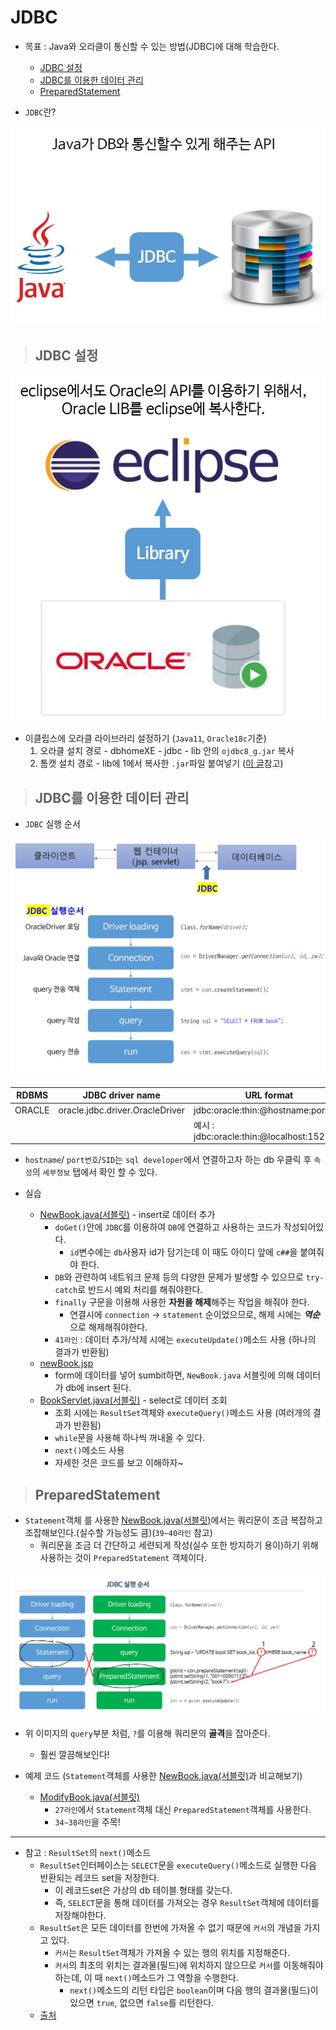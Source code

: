 # JDBC

+ 목표 : Java와 오라클이 통신할 수 있는 방법(JDBC)에 대해 학습한다.
    + [JDBC 설정](https://github.com/journeytorainbow/JSP_Servlet_study/blob/master/JDBC/%EB%A9%94%EB%AA%A8.md#jdbc-%EC%84%A4%EC%A0%95)
    + [JDBC를 이용한 데이터 관리](https://github.com/journeytorainbow/JSP_Servlet_study/blob/master/JDBC/%EB%A9%94%EB%AA%A8.md#jdbc%EB%A5%BC-%EC%9D%B4%EC%9A%A9%ED%95%9C-%EB%8D%B0%EC%9D%B4%ED%84%B0-%EA%B4%80%EB%A6%AC)
    + [PreparedStatement](https://github.com/journeytorainbow/JSP_Servlet_study/blob/master/JDBC/%EB%A9%94%EB%AA%A8.md#preparedstatement)

+ `JDBC`란?

<img src="https://github.com/journeytorainbow/JSP_Servlet_study/blob/master/JDBC/img/img1.JPG?raw=true">

> ## JDBC 설정

<img src="https://github.com/journeytorainbow/JSP_Servlet_study/blob/master/JDBC/img/img2.JPG?raw=true">

+ 이클립스에 오라클 라이브러리 설정하기 (`Java11`, `Oracle18c`기준)
    1. 오라클 설치 경로 - dbhomeXE - jdbc - lib 안의 `ojdbc8_g.jar` 복사
    2. 톰캣 설치 경로 - lib에 1에서 복사한 `.jar`파일 붙여넣기 ([이 글](https://progh2.tistory.com/entry/Java13%EC%97%90%EC%84%9C-%EC%98%A4%EB%9D%BC%ED%81%B4-%EB%8D%B0%EC%9D%B4%ED%84%B0%EB%B2%A0%EC%9D%B4%EC%8A%A4-11gR2-JDBC-%EB%9D%BC%EC%9D%B4%EB%B8%8C%EB%9F%AC%EB%A6%AC-%EC%B6%94%EA%B0%80%ED%95%98%EA%B8%B0)참고)

> ## JDBC를 이용한 데이터 관리

+ `JDBC` 실행 순서

<img src="https://github.com/journeytorainbow/JSP_Servlet_study/blob/master/JDBC/img/img3.JPG?raw=true">

|RDBMS|JDBC driver name|URL format|
|---|---|---|
|ORACLE|oracle.jdbc.driver.OracleDriver|jdbc:oracle:thin:@hostname:port:SID|
|||예시 : jdbc:oracle:thin:@localhost:1521:xe|

+ `hostname`/ `port번호`/`SID`는 `sql developer`에서 연결하고자 하는 db 우클릭 후 `속성`의 `세부정보` 탭에서 확인 할 수 있다.

+ 실습
    + [NewBook.java(서블릿)](https://github.com/journeytorainbow/JSP_Servlet_study/blob/master/JDBC/jdbcTestPjt/src/com/servlet/newBook.java) - insert로 데이터 추가
        + `doGet()`안에 `JDBC`를 이용하여 `DB`에 연결하고 사용하는 코드가 작성되어있다.
            + `id`변수에는 `db`사용자 id가 담기는데 이 때도 아이디 앞에 `c##`을 붙여줘야 한다.
        + `DB`와 관련하여 네트워크 문제 등의 다양한 문제가 발생할 수 있으므로 `try-catch`로 반드시 예외 처리를 해줘야한다.
        + `finally` 구문을 이용해 사용한 **자원을 해제**해주는 작업을 해줘야 한다.
            + 연결시에 `connection`  -> `statement` 순이었으므로, 해제 시에는 ***역순***으로 해제해줘야한다.
        + `41라인` : 데이터 추가/삭제 시에는 `executeUpdate()`메소드 사용 (하나의 결과가 반환됨)
    + [newBook.jsp](https://github.com/journeytorainbow/JSP_Servlet_study/blob/master/JDBC/jdbcTestPjt/WebContent/newBook.jsp)
        + form에 데이터를 넣어 sumbit하면, `NewBook.java` 서블릿에 의해 데이터가 db에 insert 된다.
    + [BookServlet.java(서블릿)](https://github.com/journeytorainbow/JSP_Servlet_study/blob/master/JDBC/jdbcTestPjt/src/com/servlet/BookServlet.java) - select로 데이터 조회
        + 조회 시에는 `ResultSet`객체와 `executeQuery()`메소드 사용 (여러개의 결과가 반환됨)
        + `while`문을 사용해 하나씩 꺼내올 수 있다.
        + `next()`메소드 사용
        + 자세한 것은 코드를 보고 이해하자~

> ## PreparedStatement

+ `Statement`객체 를 사용한 [NewBook.java(서블릿)](https://github.com/journeytorainbow/JSP_Servlet_study/blob/master/JDBC/jdbcTestPjt/src/com/servlet/newBook.java)에서는 쿼리문이 조금 복잡하고 조잡해보인다.(실수할 가능성도 큼)(`39~40라인` 참고)
    + 쿼리문을 조금 더 간단하고 세련되게 작성(실수 또한 방지하기 용이)하기 위해 사용하는 것이 `PreparedStatement` 객체이다.

<img src="https://github.com/journeytorainbow/JSP_Servlet_study/blob/master/JDBC/img/img4.JPG?raw=true">

+ 위 이미지의 `query`부분 처럼, `?`를 이용해 쿼리문의 **골격**을 잡아준다. 
    + 훨씬 깔끔해보인다!

+ 예제 코드 (`Statement`객체를 사용한 [NewBook.java(서블릿)](https://github.com/journeytorainbow/JSP_Servlet_study/blob/master/JDBC/jdbcTestPjt/src/com/servlet/newBook.java)과 비교해보기)
    + [ModifyBook.java(서블릿)](https://github.com/journeytorainbow/JSP_Servlet_study/blob/master/JDBC/jdbcTestPjt/src/com/servlet/ModifyBook.java)
        + `27라인`에서 `Statement`객체 대신 `PreparedStatement`객체를 사용한다.
        + `34~38라인`을 주목!

---

+ 참고 : `ResultSet`의 `next()`메소드
    + `ResultSet`인터페이스는 `SELECT`문을 `executeQuery()`메소드로 실행한 다음 반환되는 레코드 set을 저장한다.
        + 이 레코드set은 가상의 db 테이블 형태를 갖는다.
        + 즉, `SELECT`문을 통해 데이터를 가져오는 경우 `ResultSet`객체에 데이터를 저장해야한다.
    + `ResultSet`은 모든 데이터를 한번에 가져올 수 없기 때문에 `커서`의 개념을 가지고 있다. 
        + `커서`는 `ResultSet`객체가 가져올 수 있는 행의 위치를 지정해준다.
        + `커서`의 최초의 위치는 결과물(필드)에 위치하지 않으므로 `커서`를 이동해줘야하는데, 이 때 `next()`메소드가 그 역할을 수행한다.
            + `next()`메소드의 리턴 타입은 `boolean`이며 다음 행의 결과물(필드)이 있으면 `true`, 없으면 `false`를 리턴한다.
    + [출처](https://codedragon.tistory.com/5975)